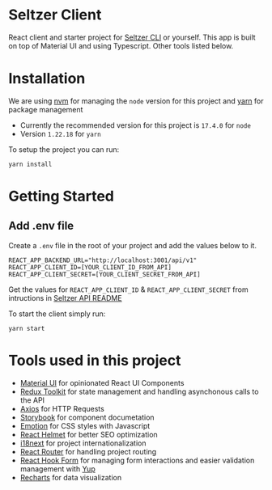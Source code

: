 # Seltzer Client

React client and starter project for [Seltzer CLI](https://github.com/fizzypop-studio/seltzer) or yourself. This app is built on top of Material UI and using Typescript. Other tools listed below.

# Installation

We are using [nvm](https://github.com/nvm-sh/nvm) for managing the `node` version for this project and [yarn](https://yarnpkg.com/getting-started/install) for package management

- Currently the recommended version for this project is `17.4.0` for `node`
- Version `1.22.18` for `yarn`

To setup the project you can run:

```shell
yarn install
```
# Getting Started

## Add .env file

Create a `.env` file in the root of your project and add the values below to it.

```shell
REACT_APP_BACKEND_URL="http://localhost:3001/api/v1"
REACT_APP_CLIENT_ID=[YOUR_CLIENT_ID_FROM_API]
REACT_APP_CLIENT_SECRET=[YOUR_CLIENT_SECRET_FROM_API]
```

Get the values for `REACT_APP_CLIENT_ID` & `REACT_APP_CLIENT_SECRET` from intructions in [Seltzer API README](https://github.com/fizzypop-studio/seltzer-api)

To start the client simply run:

```shell
yarn start
```

# Tools used in this project

- [Material UI](https://mui.com/material-ui/getting-started/overview/) for opinionated React UI Components
- [Redux Toolkit](https://redux-toolkit.js.org/introduction/getting-started) for state management and handling asynchonous calls to the API
- [Axios](https://axios-http.com/docs/intro) for HTTP Requests
- [Storybook](https://storybook.js.org/docs/react/get-started/introduction) for component documetation
- [Emotion](https://emotion.sh/docs/introduction) for CSS styles with Javascript
- [React Helmet](https://github.com/nfl/react-helmet) for better SEO optimization
- [i18next](https://react.i18next.com/) for project internationalization
- [React Router](https://v5.reactrouter.com/web/guides/quick-start) for handling project routing
- [React Hook Form](https://react-hook-form.com/get-started) for managing form interactions and easier validation management with [Yup](https://github.com/jquense/yup)
- [Recharts](https://recharts.org/en-US/) for data visualization
